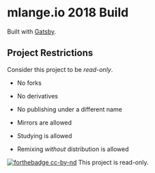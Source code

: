 # mlange.io 2018 Build

Built with [Gatsby](https://www.gatsbyjs.org).

## Project Restrictions

Consider this project to be _read-only_.

  - No forks
  - No derivatives
  - No publishing under a different name

  - Mirrors are allowed
  - Studying is allowed
  - Remixing _without_ distribution is allowed

[![forthebadge cc-by-nd](http://ForTheBadge.com/images/badges/cc-by-nd.svg)](https://creativecommons.org/licenses/by-nd/4.0) This project is read-only.